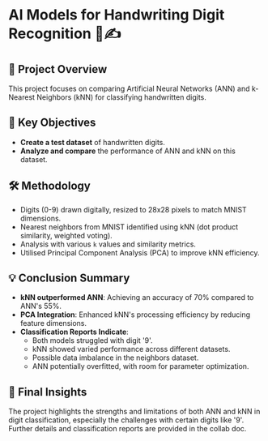 # AI Models for Handwriting Digit Recognition 🤖✍️

## 🌟 Project Overview
This project focuses on comparing Artificial Neural Networks (ANN) and k-Nearest Neighbors (kNN) for classifying handwritten digits.

## 🎯 Key Objectives
- **Create a test dataset** of handwritten digits.
- **Analyze and compare** the performance of ANN and kNN on this dataset.

## 🛠️ Methodology
- Digits (0-9) drawn digitally, resized to 28x28 pixels to match MNIST dimensions.
- Nearest neighbors from MNIST identified using kNN (dot product similarity, weighted voting).
- Analysis with various `k` values and similarity metrics.
- Utilised Principal Component Analysis (PCA) to improve kNN efficiency.

## 💡 Conclusion Summary
- **kNN outperformed ANN**: Achieving an accuracy of 70% compared to ANN's 55%.
- **PCA Integration**: Enhanced kNN's processing efficiency by reducing feature dimensions.
- **Classification Reports Indicate**:
  - Both models struggled with digit '9'.
  - kNN showed varied performance across different datasets.
  - Possible data imbalance in the neighbors dataset.
  - ANN potentially overfitted, with room for parameter optimization.

## 🌈 Final Insights
The project highlights the strengths and limitations of both ANN and kNN in digit classification, especially the challenges with certain digits like '9'. Further details and classification reports are provided in the collab doc.
